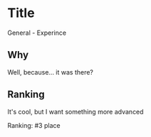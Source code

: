 # Title
General - Experince

## Why
Well, because... it was there?

## Ranking
It's cool, but I want something more advanced

Ranking: #3 place